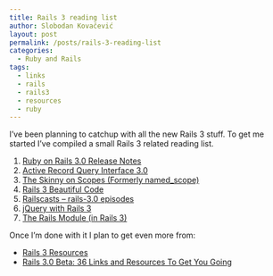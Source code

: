 ```yaml
---
title: Rails 3 reading list
author: Slobodan Kovačević
layout: post
permalink: /posts/rails-3-reading-list
categories:
  - Ruby and Rails
tags:
  - links
  - rails
  - rails3
  - resources
  - ruby
---
```

I&#8217;ve been planning to catchup with all the new Rails 3 stuff. To get me started I&#8217;ve compiled a small Rails 3 related reading list.

1.  [Ruby on Rails 3.0 Release Notes][1]
2.  [Active Record Query Interface 3.0][2]
3.  [The Skinny on Scopes (Formerly named_scope)][3]
4.  [Rails 3 Beautiful Code][4]
5.  [Railscasts &#8211; rails-3.0 episodes][5]
6.  [jQuery with Rails 3][6]
7.  [The Rails Module (in Rails 3)][7]

Once I&#8217;m done with it I plan to get even more from:

*   [Rails 3 Resources][8]
*   [Rails 3.0 Beta: 36 Links and Resources To Get You Going][9]

[1]: http://guides.rails.info/3_0_release_notes.html
[2]: http://m.onkey.org/2010/1/22/active-record-query-interface
[3]: http://edgerails.info/articles/what-s-new-in-edge-rails/2010/02/23/the-skinny-on-scopes-formerly-named-scope/
[4]: http://blog.envylabs.com/2010/02/rails-3-beautiful-code/
[5]: http://railscasts.com/tags/27
[6]: http://joshhuckabee.com/jquery-rails-3
[7]: http://litanyagainstfear.com/blog/2010/02/03/the-rails-module/
[8]: http://edgerails.info/articles/what-s-new-in-edge-rails/2010/02/10/rails-3-resources/
[9]: http://www.rubyinside.com/rails-3-0-beta-links-2966.html

